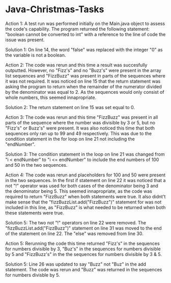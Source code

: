 # Java-Christmas-Tasks

Action 1: A test run was performed initially on the Main.java object to assess the code's capability. The program returned the following statement: "boolean cannot be converted to int" with a reference to the line of code the issue was present.

Solution 1: On line 14, the word "false" was replaced with the integer "0" as the variable is not a boolean. 

Action 2: The code was rerun and this time a result was succesfully outputted. However, no "Fizz's" and no "Buzz's" were present in the array list sequences and "FizzBuzz" was present in parts of the sequences where it was not required. It was noticed on line 15 that the return statement was asking the program to return when the remainder of the numerator divided by the denominator was equal to 2. As the sequences would only consist of whole numbers, this seemed innapropriate. 

Solution 2: The return statement on line 15 was set equal to 0. 

Action 3: The code was rerun and this time "FizzBuzz" was present in all parts of the sequence where the number was divisible by 3 or 5, but no "Fizz's" or Buzz's" were present. It was also noticed this time that both sequences only ran up to 99 and 49 respectively. This was due to the condition statement in the for loop on line 21 not including the "endNumber".

Solution 3: The condition statement in the loop on line 21 was changed from "i < endNumber" to "i <= endNumber" to include the end numbers of 100 and 50 in the two sequences.

Action 4: The code was rerun and placeholders for 100 and 50 were present in the two sequences. In the first if statement on line 22 it was noticed that a not "!" operator was used for both cases of the denominator being 3 and the denominator being 5. This seemed innapropriate, as the code was required to return "FizzBuzz" when both statements were true. It also didnt't make sense that the "fizzBuzzList.add("FizzBuzz")" statement for was not included in this line, as "FizzBuzz" is what needed to be returned when both these statements were true.

Solution 5: The two not "!" operators on line 22 were removed. The "fizzBuzzList.add("FizzBuzz")" statement on line 31 was moved to the end of the statement on line 22. The "else" was removed from line 30.

Action 5: Rerunning the code this time returned "Fizz's" in the sequences for numbers divisible by 3, "Buz's" in the sequences for numbers divisible by 5 and "FizzBuzz's" in the the sequences for numbers divisible by 3 &  5.

Solution 5: Line 26 was updated to say "Buzz" not "Buz" in the add statement. The code was rerun and "Buzz" was returned in the sequences for numbers divisble by 5.
